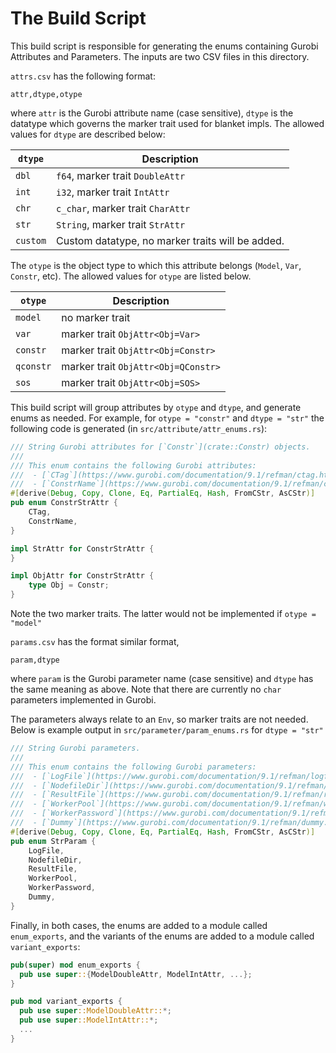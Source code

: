 # The Build Script

This build script is responsible for generating the enums containing Gurobi Attributes and Parameters.
The inputs are two CSV files in this directory.

`attrs.csv` has the following format:
```
attr,dtype,otype
```
where `attr` is the Gurobi attribute name (case sensitive), `dtype` is the datatype which governs the marker trait used for blanket impls.
The allowed values for `dtype` are described below:

| `dtype`  | Description                                      |
| -------- | ------------------------------------------------ |
| `dbl`    | `f64`,  marker trait `DoubleAttr`                |
| `int`    | `i32`,  marker trait `IntAttr`                   |
| `chr`   | `c_char`, marker trait `CharAttr`                |
| `str`    | `String`,  marker trait `StrAttr`                |
| `custom` | Custom datatype, no marker traits will be added. |

The `otype` is the object type to which this attribute belongs (`Model`, `Var`, `Constr`, etc).
The allowed values for `otype` are listed below.

| `otype`   | Description                          |
| --------- | ------------------------------------ |
| `model`   | no marker trait                      |
| `var`     | marker trait `ObjAttr<Obj=Var>`      |
| `constr`  | marker trait `ObjAttr<Obj=Constr>`   |
| `qconstr` | marker trait `ObjAttr<Obj=QConstr>`  |
| `sos`     | marker trait `ObjAttr<Obj=SOS>`      |

This build script will group attributes by `otype` and `dtype`, and generate enums as needed.  For example,
for `otype = "constr"` and `dtype = "str"` the following code is generated (in  `src/attribute/attr_enums.rs`):
```rust
/// String Gurobi attributes for [`Constr`](crate::Constr) objects.
/// 
/// This enum contains the following Gurobi attributes:
///  - [`CTag`](https://www.gurobi.com/documentation/9.1/refman/ctag.html)
///  - [`ConstrName`](https://www.gurobi.com/documentation/9.1/refman/constrname.html)
#[derive(Debug, Copy, Clone, Eq, PartialEq, Hash, FromCStr, AsCStr)]
pub enum ConstrStrAttr {
    CTag,
    ConstrName,
}

impl StrAttr for ConstrStrAttr {
}

impl ObjAttr for ConstrStrAttr {
    type Obj = Constr;
}
```
Note the two marker traits.  The latter would not be implemented if `otype = "model"`


`params.csv` has the format similar format,
```
param,dtype
```
where `param` is the Gurobi parameter name (case sensitive) and `dtype` has the same meaning as above.
Note that there are currently no `char` parameters implemented in Gurobi.

The parameters always relate to an `Env`, so marker traits are not needed.  Below is example output in `src/parameter/param_enums.rs`
for `dtype = "str"`
```rust
/// String Gurobi parameters.
/// 
/// This enum contains the following Gurobi parameters:
///  - [`LogFile`](https://www.gurobi.com/documentation/9.1/refman/logfile.html)
///  - [`NodefileDir`](https://www.gurobi.com/documentation/9.1/refman/nodefiledir.html)
///  - [`ResultFile`](https://www.gurobi.com/documentation/9.1/refman/resultfile.html)
///  - [`WorkerPool`](https://www.gurobi.com/documentation/9.1/refman/workerpool.html)
///  - [`WorkerPassword`](https://www.gurobi.com/documentation/9.1/refman/workerpassword.html)
///  - [`Dummy`](https://www.gurobi.com/documentation/9.1/refman/dummy.html)
#[derive(Debug, Copy, Clone, Eq, PartialEq, Hash, FromCStr, AsCStr)]
pub enum StrParam {
    LogFile,
    NodefileDir,
    ResultFile,
    WorkerPool,
    WorkerPassword,
    Dummy,
}
```

Finally, in both cases, the enums are added to a module called `enum_exports`, and the variants of the enums are added to a module called `variant_exports`:
```rust
pub(super) mod enum_exports {
  pub use super::{ModelDoubleAttr, ModelIntAttr, ...};
}

pub mod variant_exports {
  pub use super::ModelDoubleAttr::*;
  pub use super::ModelIntAttr::*;
  ...
}
```
